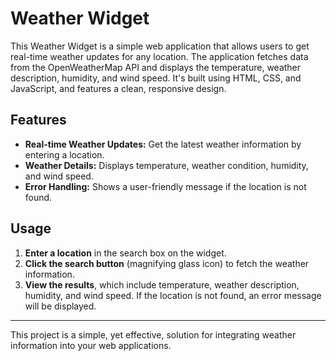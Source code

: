 # Weather Widget

This Weather Widget is a simple web application that allows users to get real-time weather updates for any location. The application fetches data from the OpenWeatherMap API and displays the temperature, weather description, humidity, and wind speed. It's built using HTML, CSS, and JavaScript, and features a clean, responsive design.

## Features

- **Real-time Weather Updates:** Get the latest weather information by entering a location.
- **Weather Details:** Displays temperature, weather condition, humidity, and wind speed.
- **Error Handling:** Shows a user-friendly message if the location is not found.

## Usage

1. **Enter a location** in the search box on the widget.
2. **Click the search button** (magnifying glass icon) to fetch the weather information.
3. **View the results**, which include temperature, weather description, humidity, and wind speed. If the location is not found, an error message will be displayed.

---

This project is a simple, yet effective, solution for integrating weather information into your web applications.
